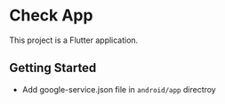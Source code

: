 # Check App

This project is a Flutter application.

## Getting Started

- Add google-service.json file in ```android/app``` directroy
